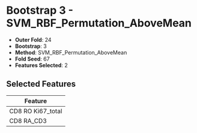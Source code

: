 # Bootstrap 3 - SVM_RBF_Permutation_AboveMean

- **Outer Fold**: 24
- **Bootstrap**: 3
- **Method**: SVM_RBF_Permutation_AboveMean
- **Fold Seed**: 67
- **Features Selected**: 2

## Selected Features

| Feature |
|---------|
| CD8 RO Ki67_total |
| CD8 RA_CD3 |
